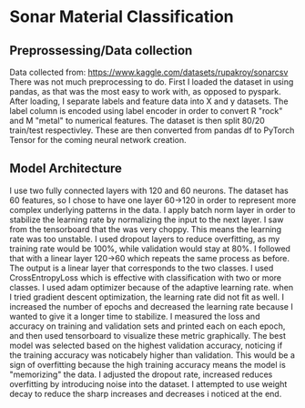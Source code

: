 # Sonar  Material Classification

## Preprossessing/Data collection
Data collected from: https://www.kaggle.com/datasets/rupakroy/sonarcsv
There was not much preprocessing to do. First I loaded the dataset in using pandas, as that was the most easy to work with, as opposed to pyspark. After loading, I separate labels and feature data into X and y datasets. The label column is encoded using label encoder in order to convert R "rock" and M "metal" to numerical features. The dataset is then split 80/20 train/test respectivley. These are then converted from pandas df to PyTorch Tensor for the coming neural network creation.

## Model Architecture
I use two fully connected layers with 120 and 60 neurons. The dataset has 60 features, so I chose to have one layer 60->120 in order to represent more complex underlying patterns in the data. I apply batch norm layer in order to stabilize the learning rate by normalizing the input to the next layer. I saw from the tensorboard that the was very choppy. This means the learning rate was too unstable. I used dropout layers to reduce overfitting, as my training rate would be 100%, while validation would stay at 80%. I followed that with a linear layer 120->60 which repeats the same process as before. The output is a linear layer that corresponds to the two classes. I used CrossEntropyLoss which is effective with classification with two or more classes. I used adam optimizer because of the adaptive learning rate. when I tried gradient descent optimization, the learning rate did not fit as well. I increased the number of epochs and decreased the learning rate because I wanted to give it a longer time to stabilize. I measured the loss and accuracy on training and validation sets and printed each on each epoch, and then used tensorboard to visualize these metric graphically. The best model was selected based on the highest validation accuracy, noticing if the training accuracy was noticabely higher than validation. This would be a sign of overfitting because the high training accuracy means the model is "memorizing" the data. I adjusted the dropout rate, increased reduces overfitting by introducing noise into the dataset. I attempted to use weight decay to reduce the sharp increases and decreases i noticed at the end.
